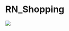 # RN_Shopping

<img src="https://capsule-render.vercel.app/api?type=waving&color=BDBDC8&height=150&section=footer" />
